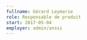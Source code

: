 ```yaml
---
fullname: Gérard Leymarie
role: Responsable de produit
start: 2017-05-04
employer: admin/anssi
---
```

